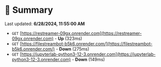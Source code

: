 # 📖 Summary
Last updated: **6/28/2024, 11:55:00 AM**

- `GET` [https://restreamer-09gx.onrender.com](https://restreamer-09gx.onrender.com) - **Up** (323ms)
- `GET` [https://filestreambot-b5k6.onrender.com/](https://filestreambot-b5k6.onrender.com/) - **Down** (275ms)
- `GET` [https://jupyterlab-python3-12-3.onrender.com](https://jupyterlab-python3-12-3.onrender.com) - **Down** (149ms)
